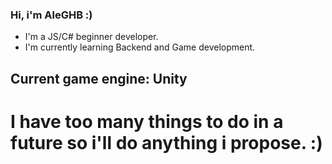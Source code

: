 ### Hi, i'm AleGHB :)

- I'm a JS/C# beginner developer. 
- I'm currently learning Backend and Game development.
## Current game engine: Unity

# I have too many things to do in a future so i'll do anything i propose. :)
















